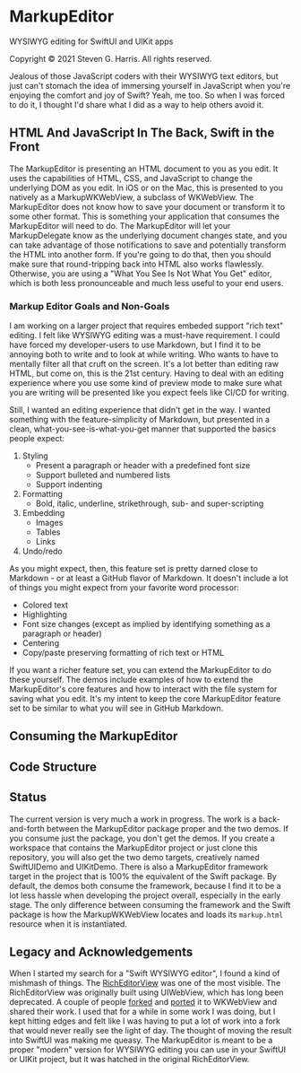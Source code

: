# MarkupEditor

WYSIWYG editing for SwiftUI and UIKit apps

Copyright © 2021 Steven G. Harris. All rights reserved.

Jealous of those JavaScript coders with their WYSIWYG text editors, but just can't stomach the idea of immersing yourself in JavaScript when you're enjoying the comfort and joy of Swift? Yeah, me too. So when I was forced to do it, I thought I'd share what I did as a way to help others avoid it.

## HTML And JavaScript In The Back, Swift in the Front

The MarkupEditor is presenting an HTML document to you as you edit. It uses the capabilities of HTML, CSS, and JavaScript to change the underlying DOM as you edit. In iOS or on the Mac, this is presented to you natively as a MarkupWKWebView, a subclass of WKWebView. The MarkupEditor does not know how to save your document or transform it to some other format. This is something your application that consumes the MarkupEditor will need to do. The MarkupEditor will let your MarkupDelegate know as the underlying document changes state, and you can take advantage of those notifications to save and potentially transform the HTML into another form. If you're going to do that, then you should make sure that round-tripping back into HTML also works flawlessly. Otherwise, you are using a "What You See Is Not What You Get" editor, which is both less pronounceable and much less useful to your end users.

### Markup Editor Goals and Non-Goals

I am working on a larger project that requires embeded support "rich text" editing. I felt like WYSIWYG editing was a must-have requirement. I could have forced my developer-users to use Markdown, but I find it to be annoying both to write and to look at while writing. Who wants to have to mentally filter all that cruft on the screen. It's a lot better than editing raw HTML, but come on, this is the 21st century. Having to deal with an editing experience where you use some kind of preview mode to make sure what you are writing will be presented like you expect feels like CI/CD for writing. 

Still, I wanted an editing experience that didn't get in the way. I wanted something with the feature-simplicity of Markdown, but presented in a clean, what-you-see-is-what-you-get manner that supported the basics people expect:

1. Styling
    * Present a paragraph or header with a predefined font size
    * Support bulleted and numbered lists
    * Support indenting
2. Formatting
    * Bold, italic, underline, strikethrough, sub- and super-scripting
3. Embedding
    * Images
    * Tables
    * Links
4. Undo/redo

As you might expect, then, this feature set is pretty darned close to Markdown - or at least a GitHub flavor of Markdown. It doesn't include a lot of things you might expect from your favorite word processor:

* Colored text
* Highlighting
* Font size changes (except as implied by identifying something as a paragraph or header)
* Centering
* Copy/paste preserving formatting of rich text or HTML

If you want a richer feature set, you can extend the MarkupEditor to do these yourself. The demos include examples of how to extend the MarkupEditor's core features and how to interact with the file system for saving what you edit. It's my intent to keep the core MarkupEditor feature set to be similar to what you will see in GitHub Markdown.

## Consuming the MarkupEditor

## Code Structure

## Status

The current version is very much a work in progress. The work is a back-and-forth between the MarkupEditor package proper and the two demos. If you consume just the package, you don't get the demos. If you create a workspace that contains the MarkupEditor project or just clone this repository, you will also get the two demo targets, creatively named SwiftUIDemo and UIKitDemo. There is also a MarkupEditor framework target in the project that is 100% the equivalent of the Swift package. By default, the demos both consume the framework, because I find it to be a lot less hassle when developing the project overall, especially in the early stage. The only difference between consuming the framework and the Swift package is how the MarkupWKWebView locates and loads its `markup.html` resource when it is instantiated.

## Legacy and Acknowledgements

When I started my search for a "Swift WYSIWYG editor", I found a kind of mishmash of things. The [RichEditorView](https://github.com/cjwirth/RichEditorView) was one of the most visible. The RichEditorView was originally built using UIWebView, which has long been deprecated. A couple of people [forked](https://github.com/cbess/RichEditorView/) and [ported](https://github.com/YoomamaFTW/RichEditorView) it to WKWebView and shared their work. I used that for a while in some work I was doing, but I kept hitting edges and felt like I was having to put a lot of work into a fork that would never really see the light of day. The thought of moving the result into SwiftUI was making me queasy. The MarkupEditor is meant to be a proper "modern" version for WYSIWYG editing you can use in your SwiftUI or UIKit project, but it was hatched in the original RichEditorView.

